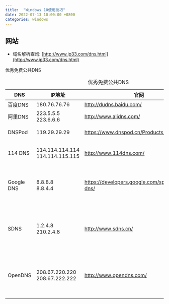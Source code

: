 ```yaml
---
title:  "Windows 10使用技巧"
date: 2022-07-13 10:00:00 +0800
categories: windows
---
```


## 网站

- 域名解析查询: [http://www.ip33.com/dns.html](http://www.ip33.com/dns.html)

优秀免费公共DNS

<table>
    <caption>优秀免费公共DNS</caption>
    <thead>
        <tr>
            <th>DNS</th>
            <th>IP地址</th>
            <th>官网</th>
            <th>备注</th>
        </tr>
    </thead>
    <tbody>
        <tr>
            <td>百度DNS</td>
            <td>180.76.76.76</td>
            <td><a href="http://dudns.baidu.com/" target="_blank">http://dudns.baidu.com/</a></td>
            <td>-</td>
        </tr>
        <tr>
            <td>阿里DNS</td>
            <td>223.5.5.5<br>223.6.6.6</td>
            <td><a href="http://www.alidns.com/" target="_blank">http://www.alidns.com/</a></td>
            <td>-</td>
        </tr>
        <tr>
            <td>DNSPod</td>
            <td>119.29.29.29</td>
            <td><a href="https://www.dnspod.cn/Products/Public.DNS" target="_blank">https://www.dnspod.cn/Products/Public.DNS</a></td>
            <td>腾讯旗下</td>
        </tr>
        <tr>
            <td>114 DNS</td>
            <td>114.114.114.114<br>114.114.115.115</td>
            <td><a href="http://www.114dns.com/" target="_blank">http://www.114dns.com/</a></td>
            <td>电信合作商</td>
        </tr>
        <tr>
            <td>Google DNS</td>
            <td>8.8.8.8<br>8.8.4.4</td>
            <td><a href="https://developers.google.com/speed/public-dns/" target="_blank">https://developers.google.com/speed/public-dns/</a></td>
            <td>纯净无污染，注意墙</td>
        </tr>
        <tr>
            <td>SDNS</td>
            <td>1.2.4.8<br>210.2.4.8</td>
            <td><a href="http://www.sdns.cn/" target="_blank">http://www.sdns.cn/</a></td>
            <td>中国互联网络信息中心提供</td>
        </tr>
        <tr>
            <td>OpenDNS</td>
            <td>208.67.220.220<br>208.67.222.222</td>
            <td><a href="http://www.opendns.com/" target="_blank">http://www.opendns.com/</a></td>
            <td>资深、专业的公众DNS</td>
        </tr>
    </tbody>
</table>
